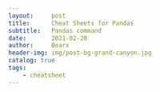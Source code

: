 ```yaml
---
layout:     post
title:      Cheat Sheets for Pandas
subtitle:   Pandas command
date:       2021-02-20
author:     Bearx
header-img: img/post-bg-grand-canyon.jpg
catalog: true
tags:
    - cheatsheet
---
```


